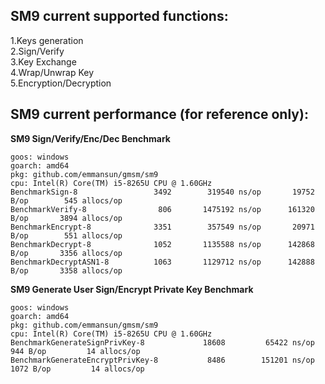 ## SM9 current supported functions:
1.Keys generation  
2.Sign/Verify    
3.Key Exchange  
4.Wrap/Unwrap Key  
5.Encryption/Decryption

## SM9 current performance (for reference only):

**SM9 Sign/Verify/Enc/Dec Benchmark**

    goos: windows
    goarch: amd64
    pkg: github.com/emmansun/gmsm/sm9
    cpu: Intel(R) Core(TM) i5-8265U CPU @ 1.60GHz
    BenchmarkSign-8          	    3492	    319540 ns/op	   19752 B/op	     545 allocs/op
    BenchmarkVerify-8        	     806	   1475192 ns/op	  161320 B/op	    3894 allocs/op
    BenchmarkEncrypt-8       	    3351	    357549 ns/op	   20971 B/op	     551 allocs/op
    BenchmarkDecrypt-8       	    1052	   1135588 ns/op	  142868 B/op	    3356 allocs/op
    BenchmarkDecryptASN1-8   	    1063	   1129712 ns/op	  142888 B/op	    3358 allocs/op


**SM9 Generate User Sign/Encrypt Private Key Benchmark**

    goos: windows
    goarch: amd64
    pkg: github.com/emmansun/gmsm/sm9
    cpu: Intel(R) Core(TM) i5-8265U CPU @ 1.60GHz
    BenchmarkGenerateSignPrivKey-8      	   18608	     65422 ns/op	     944 B/op	      14 allocs/op
    BenchmarkGenerateEncryptPrivKey-8   	    8486	    151201 ns/op	    1072 B/op	      14 allocs/op

